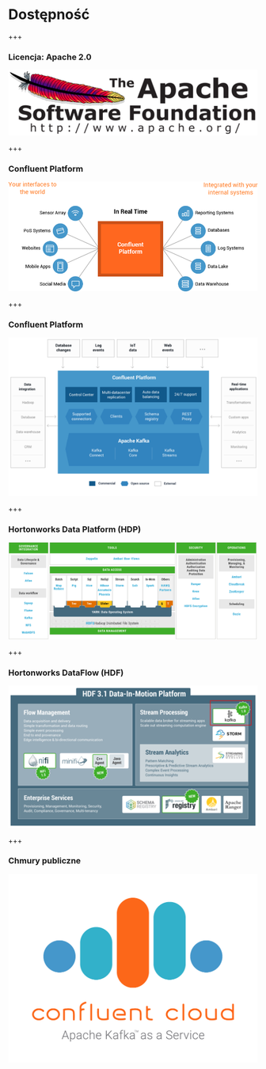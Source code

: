 
# Dostępność


+++
### Licencja: Apache 2.0
![](assets/img/distribution/2000px-Apache_Software_Foundation_Logo.svg.png)



+++
### Confluent Platform
![](assets/img/distribution/confluent-platform-overview.png)



+++
### Confluent Platform
![](assets/img/distribution/confluentPlatform3.1.png)



+++
### Hortonworks Data Platform (HDP)
![](assets/img/distribution/hdp-components.png)



+++
### Hortonworks DataFlow (HDF)
![](assets/img/distribution/hdf-3-1-platform-kafka.png)



+++
<!-- .slide: class="imagecentersize50" -->
### Chmury publiczne
![](assets/img/distribution/confluent_cloud_apache.png)